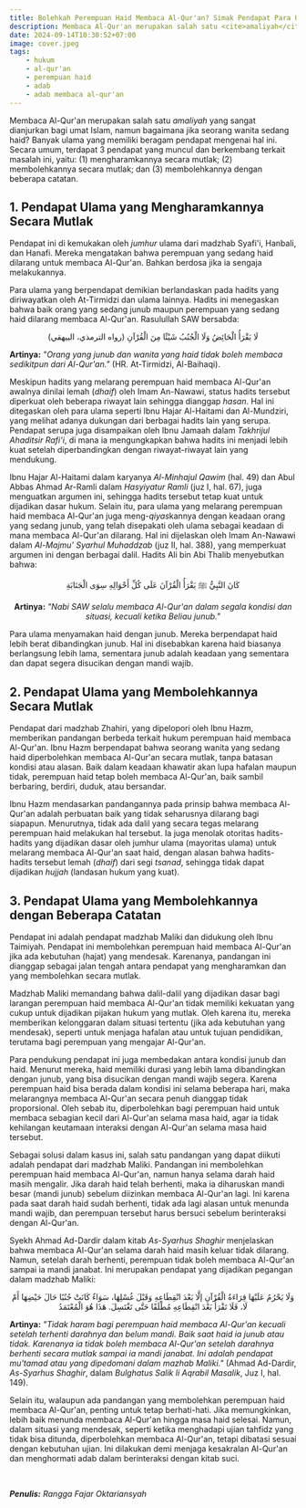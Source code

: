 ```yaml
---
title: Bolehkah Perempuan Haid Membaca Al-Qur'an? Simak Pendapat Para Ulama!
description: Membaca Al-Qur'an merupakan salah satu <cite>amaliyah</cite> yang sangat dianjurkan bagi umat Islam, namun bagaimana jika seorang wanita sedang haid?
date: 2024-09-14T10:30:52+07:00
image: cover.jpeg
tags:
    - hukum
    - al-qur'an
    - perempuan haid
    - adab
    - adab membaca al-qur'an
---
```


Membaca Al-Qur'an merupakan salah satu _amaliyah_ yang sangat dianjurkan bagi umat Islam, namun bagaimana jika seorang wanita sedang haid? Banyak ulama yang memiliki beragam pendapat mengenai hal ini. Secara umum, terdapat 3 pendapat yang muncul dan berkembang terkait masalah ini, yaitu: (1) mengharamkannya secara mutlak; (2) membolehkannya secara mutlak; dan (3) membolehkannya dengan beberapa catatan.

## 1. Pendapat Ulama yang Mengharamkannya Secara Mutlak

Pendapat ini di kemukakan oleh _jumhur_ ulama dari madzhab Syafi'i, Hanbali, dan Hanafi. Mereka mengatakan bahwa perempuan yang sedang haid dilarang untuk membaca Al-Qur'an. Bahkan berdosa jika ia sengaja melakukannya.

Para ulama yang berpendapat demikian berlandaskan pada hadits yang diriwayatkan oleh At-Tirmidzi dan ulama lainnya. Hadits ini menegaskan bahwa baik orang yang sedang junub maupun perempuan yang sedang haid dilarang membaca Al-Qur'an. Rasulullah SAW bersabda:

<div align="center">

لَا يَقْرَأُ الْحَائِضُ وَلَا الْجُنُبُ شَيْئًا مِنَ الْقُرْآنِ (رواه الترمذي، البيهقي)

</div>

**Artinya:** _"Orang yang junub dan wanita yang haid tidak boleh membaca sedikitpun dari Al-Qur'an."_ (HR. At-Tirmidzi, Al-Baihaqi).

Meskipun hadits yang melarang perempuan haid membaca Al-Qur'an awalnya dinilai lemah (_dhaif_) oleh Imam An-Nawawi, status hadits tersebut diperkuat oleh beberapa riwayat lain sehingga dianggap _hasan_. Hal ini ditegaskan oleh para ulama seperti Ibnu Hajar Al-Haitami dan Al-Mundziri, yang melihat adanya dukungan dari berbagai hadits lain yang serupa. Pendapat serupa juga disampaikan oleh Ibnu Jamaah dalam _Takhrijul Ahaditsir Rafi'i_, di mana ia mengungkapkan bahwa hadits ini menjadi lebih kuat setelah diperbandingkan dengan riwayat-riwayat lain yang mendukung. 

Ibnu Hajar Al-Haitami dalam karyanya _Al-Minhajul Qawim_ (hal. 49) dan Abul Abbas Ahmad Ar-Ramli dalam _Hasyiyatur Ramli_ (juz I, hal. 67), juga menguatkan argumen ini, sehingga hadits tersebut tetap kuat untuk dijadikan dasar hukum. Selain itu, para ulama yang melarang perempuan haid membaca Al-Qur'an juga meng-<cite>qiyas</cite>kannya dengan keadaan orang yang sedang junub, yang telah disepakati oleh ulama sebagai keadaan di mana membaca Al-Qur'an dilarang. Hal ini dijelaskan oleh Imam An-Nawawi dalam _Al-Majmu' Syarhul Muhaddzab_ (juz II, hal. 388), yang memperkuat argumen ini dengan berbagai dalil. Hadits Ali bin Abi Thalib menyebutkan bahwa:

<div align="center">

كَانَ النَّبِيُّ ﷺ يَقْرَأُ الْقُرْآنَ عَلَى كُلِّ أَحْوَالِهِ سِوَى الْجَنَابَةِ

**Artinya:** _"Nabi SAW selalu membaca Al-Qur'an dalam segala kondisi dan situasi, kecuali ketika Beliau junub."_

</div>

Para ulama menyamakan haid dengan junub. Mereka berpendapat haid lebih berat dibandingkan junub. Hal ini disebabkan karena haid biasanya berlangsung lebih lama, sementara junub adalah keadaan yang sementara dan dapat segera disucikan dengan mandi wajib.

## 2. Pendapat Ulama yang Membolehkannya Secara Mutlak

Pendapat dari madzhab Zhahiri, yang dipelopori oleh Ibnu Hazm, memberikan pandangan berbeda terkait hukum perempuan haid membaca Al-Qur'an. Ibnu Hazm berpendapat bahwa seorang wanita yang sedang haid diperbolehkan membaca Al-Qur'an secara mutlak, tanpa batasan kondisi atau alasan. Baik dalam keadaan khawatir akan lupa hafalan maupun tidak, perempuan haid tetap boleh membaca Al-Qur'an, baik sambil berbaring, berdiri, duduk, atau bersandar.

Ibnu Hazm mendasarkan pandangannya pada prinsip bahwa membaca Al-Qur'an adalah perbuatan baik yang tidak seharusnya dilarang bagi siapapun. Menurutnya, tidak ada dalil yang secara tegas melarang perempuan haid melakukan hal tersebut. Ia juga menolak otoritas hadits-hadits yang dijadikan dasar oleh jumhur ulama (mayoritas ulama) untuk melarang membaca Al-Qur'an saat haid, dengan alasan bahwa hadits-hadits tersebut lemah (_dhaif_) dari segi _tsanad_, sehingga tidak dapat dijadikan _hujjah_ (landasan hukum yang kuat).

## 3. Pendapat Ulama yang Membolehkannya dengan Beberapa Catatan

Pendapat ini adalah pendapat madzhab Maliki dan didukung oleh Ibnu Taimiyah. Pendapat ini membolehkan perempuan haid membaca Al-Qur'an jika ada kebutuhan (hajat) yang mendesak. Karenanya, pandangan ini dianggap sebagai jalan tengah antara pendapat yang mengharamkan dan yang membolehkan secara mutlak.

Madzhab Maliki memandang bahwa dalil-dalil yang dijadikan dasar bagi larangan perempuan haid membaca Al-Qur'an tidak memiliki kekuatan yang cukup untuk dijadikan pijakan hukum yang mutlak. Oleh karena itu, mereka memberikan kelonggaran dalam situasi tertentu (jika ada kebutuhan yang mendesak), seperti untuk menjaga hafalan atau untuk tujuan pendidikan, terutama bagi perempuan yang mengajar Al-Qur'an.

Para pendukung pendapat ini juga membedakan antara kondisi junub dan haid. Menurut mereka, haid memiliki durasi yang lebih lama dibandingkan dengan junub, yang bisa disucikan dengan mandi wajib segera. Karena perempuan haid bisa berada dalam kondisi ini selama beberapa hari, maka melarangnya membaca Al-Qur'an secara penuh dianggap tidak proporsional. Oleh sebab itu, diperbolehkan bagi perempuan haid untuk membaca sebagian kecil dari Al-Qur'an selama masa haid, agar ia tidak kehilangan keutamaan interaksi dengan Al-Qur'an selama masa haid tersebut.

Sebagai solusi dalam kasus ini, salah satu pandangan yang dapat diikuti adalah pendapat dari madzhab Maliki. Pandangan ini membolehkan perempuan haid membaca Al-Qur'an, namun hanya selama darah haid masih mengalir. Jika darah haid telah berhenti, maka ia diharuskan mandi besar (mandi junub) sebelum diizinkan membaca Al-Qur'an lagi. Ini karena pada saat darah haid sudah berhenti, tidak ada lagi alasan untuk menunda mandi wajib, dan perempuan tersebut harus bersuci sebelum berinteraksi dengan Al-Qur'an.

Syekh Ahmad Ad-Dardir dalam kitab _As-Syarhus Shaghir_ menjelaskan bahwa membaca Al-Qur'an selama darah haid masih keluar tidak dilarang. Namun, setelah darah berhenti, perempuan tidak boleh membaca Al-Qur'an sampai ia mandi janabat. Ini merupakan pendapat yang dijadikan pegangan dalam madzhab Maliki:

<div align="center">

وَلَا يَحْرُمُ عَلَيْهَا قِرَاءَةُ الْقُرْآنِ إلَّا بَعْدَ انْقِطَاعِهِ وَقَبْلَ غُسْلِهَا، سَوَاءٌ كَانَتْ جُنُبًا حَالَ حَيْضِهَا أَمْ لَا، فَلَا تَقْرَأُ بَعْدَ انْقِطَاعِهِ مُطْلَقًا حَتَّى تَغْتَسِلَ. هَذَا هُوَ الْمُعْتَمَدُ

</div>

**Artinya:** _"Tidak haram bagi perempuan haid membaca Al-Qur'an kecuali setelah terhenti darahnya dan belum mandi. Baik saat haid ia junub atau tidak. Karenanya ia tidak boleh membaca Al-Qur'an setelah darahnya berhenti secara mutlak sampai ia mandi janabat. Ini adalah pendapat mu'tamad atau yang dipedomani dalam mazhab Maliki."_ (Ahmad Ad-Dardir, _As-Syarhus Shaghir_, dalam _Bulghatus Salik li Aqrabil Masalik_, Juz I, hal. 149).

Selain itu, walaupun ada pandangan yang membolehkan perempuan haid membaca Al-Qur'an, penting untuk tetap berhati-hati. Jika memungkinkan, lebih baik menunda membaca Al-Qur'an hingga masa haid selesai. Namun, dalam situasi yang mendesak, seperti ketika menghadapi ujian tahfidz yang tidak bisa ditunda, diperbolehkan membaca Al-Qur'an, tetapi dibatasi sesuai dengan kebutuhan ujian. Ini dilakukan demi menjaga kesakralan Al-Qur'an dan menghormati adab dalam berinteraksi dengan kitab suci.

</br>

_**Penulis:** Rangga Fajar Oktariansyah_
